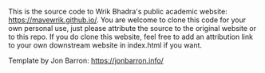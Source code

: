 This is the source code to Wrik Bhadra's public academic website: https://mavewrik.github.io/. You are welcome to clone this code for your own personal use, just please attribute the source to the original website or to this repo. If you do clone this website, feel free to add an attribution link to your own downstream website in index.html if you want.

Template by Jon Barron: https://jonbarron.info/
